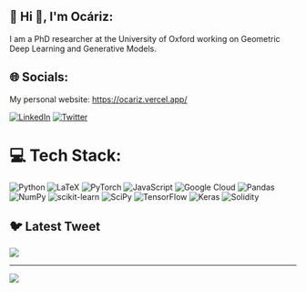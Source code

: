 ## 💫 Hi 👋, I'm Ocáriz:
I am a PhD researcher at the University of Oxford working on Geometric Deep Learning and Generative Models.


## 🌐 Socials:

My personal website: https://ocariz.vercel.app/


[![LinkedIn](https://img.shields.io/badge/LinkedIn-%230077B5.svg?logo=linkedin&logoColor=white)](https://linkedin.com/in/ocariz) [![Twitter](https://img.shields.io/badge/Twitter-%231DA1F2.svg?logo=Twitter&logoColor=white)](https://twitter.com/ocariz_h) 

# 💻 Tech Stack:
![Python](https://img.shields.io/badge/python-3670A0?style=for-the-badge&logo=python&logoColor=ffdd54) ![LaTeX](https://img.shields.io/badge/latex-%23008080.svg?style=for-the-badge&logo=latex&logoColor=white) ![PyTorch](https://img.shields.io/badge/PyTorch-%23EE4C2C.svg?style=for-the-badge&logo=PyTorch&logoColor=white) ![JavaScript](https://img.shields.io/badge/javascript-%23323330.svg?style=for-the-badge&logo=javascript&logoColor=%23F7DF1E) ![Google Cloud](https://img.shields.io/badge/Google%20Cloud-%234285F4.svg?style=for-the-badge&logo=google-cloud&logoColor=white) ![Pandas](https://img.shields.io/badge/pandas-%23150458.svg?style=for-the-badge&logo=pandas&logoColor=white) ![NumPy](https://img.shields.io/badge/numpy-%23013243.svg?style=for-the-badge&logo=numpy&logoColor=white) ![scikit-learn](https://img.shields.io/badge/scikit--learn-%23F7931E.svg?style=for-the-badge&logo=scikit-learn&logoColor=white) ![SciPy](https://img.shields.io/badge/SciPy-%230C55A5.svg?style=for-the-badge&logo=scipy&logoColor=%white) ![TensorFlow](https://img.shields.io/badge/TensorFlow-%23FF6F00.svg?style=for-the-badge&logo=TensorFlow&logoColor=white) ![Keras](https://img.shields.io/badge/Keras-%23D00000.svg?style=for-the-badge&logo=Keras&logoColor=white) ![Solidity](https://img.shields.io/badge/Solidity-%23363636.svg?style=for-the-badge&logo=solidity&logoColor=white)

## 🐦 Latest Tweet
[![](https://gtce.itsvg.in/api?username=ocariz_h)](https://twitter.com/ocariz_h)

---
[![](https://visitcount.itsvg.in/api?id=haitzsaezdeocariz&icon=0&color=0)](https://visitcount.itsvg.in)

<!-- Proudly created with GPRM ( https://gprm.itsvg.in ) -->
